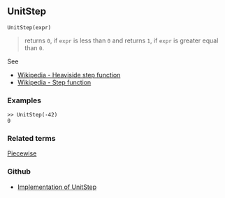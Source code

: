 ## UnitStep

```
UnitStep(expr)
```

> returns `0`, if `expr` is less than `0` and returns `1`, if `expr` is greater equal than `0`.

See
* [Wikipedia - Heaviside step function](https://en.wikipedia.org/wiki/Heaviside_step_function)  
* [Wikipedia - Step function](https://en.wikipedia.org/wiki/Step_function)

### Examples

```
>> UnitStep(-42)
0
```

### Related terms 
[Piecewise](Piecewise.md)

### Github

* [Implementation of UnitStep](https://github.com/axkr/symja_android_library/blob/master/symja_android_library/matheclipse-core/src/main/java/org/matheclipse/core/builtin/PiecewiseFunctions.java#L1009) 

